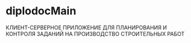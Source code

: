 # diplodocMain
КЛИЕНТ-СЕРВЕРНОЕ ПРИЛОЖЕНИЕ ДЛЯ ПЛАНИРОВАНИЯ И КОНТРОЛЯ ЗАДАНИЙ НА ПРОИЗВОДСТВО СТРОИТЕЛЬНЫХ РАБОТ
